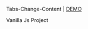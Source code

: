 Tabs-Change-Content | <a href="https://super-souffle-299009.netlify.app/">DEMO</a>

Vanilla Js Project
